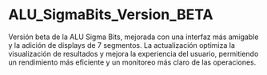 # ALU_SigmaBits_Version_BETA
Versión beta de la ALU Sigma Bits, mejorada con una interfaz más amigable y la adición de displays de 7 segmentos. La actualización optimiza la visualización de resultados y mejora la experiencia del usuario, permitiendo un rendimiento más eficiente y un monitoreo más claro de las operaciones.
